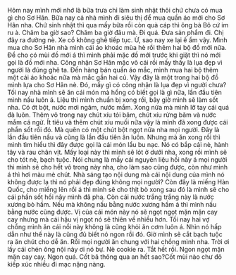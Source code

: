 Hôm nay mình mới nhớ là bữa trưa chỉ làm sinh nhật thôi chứ chưa có mua gì cho Sơ Hân. Bữa nay cả nhà mình đi siêu thị để mua quần áo mới cho Sơ Hân nha. Chứ sinh nhật thì qua mấy bữa rồi còn quà cáp thì ông bà Bô cứ im ru à. Chăm ba giờ sao? Chăm ba giờ đâu mà. Đi quá. Đưa sản phẩm đi. Chị đây ra đường nè. Xe cổ không ghê tiếp tục. Ừ, sao nay xe lại ế ẩm vậy. Mình mua cho Sơ Hân nhà mình cái áo khoác mùa hè rồi thêm hai bộ đồ mới nữa. Để cho có mùi đồ mới á thì mình phải mặc đồ mới trước khi giặt thì nó mới gọi là đồ mới nha. Công nhận Sơ Hân mặc vô cái rồi mấy thấy là lụa đẹp vì người là đúng ghê ta. Đến hàng bán quần áo mắc, mình mua hai bộ thêm một cái áo khoác nữa mà mắc gần hai củ. Vậy đây là một trong hai bộ đồ mình lựa cho Sơ Hân nè. Đó, mấy gì có công nhận là lụa đẹp vì người chưa? Tối nay nhà mình sẽ ăn cái món mà hổng có biết gọi là gì nữa, lần đầu tiên mình nấu luôn á. Liệu thì mình chuẩn bị xong rồi, bây giờ mình sẽ làm sốt nha. Có ớt bột, nước mơi ngâm, nước mắm. Xong nữa mà mình lỡ tay cái quá đà luôn. Thêm vô trong nay chút xíu tỏi băm, chút xíu rừng băm và nước mắm cá ngừ. Ít tiêu và thêm chút xíu muối nữa vậy là mình đã xong được cái phần sốt rồi đó. Mà quên có một chút bột ngọt nữa nha mọi người. Đây là lần đầu tiên nấu và cũng là lần đầu tiên ăn luôn. Nhưng mà ăn xong rồi thì mình tìm hiểu thì đây được gọi là cái món lẩu bu nạc. Nó có bắp cải nè, hành tây và rau chân vịt. Mấy loại này thì mình sẽ lót ở dưới nha, xong rồi mình sẽ cho tót nè, bạch tuộc. Nói chung là mấy cái nguyên liệu hồi nãy á mọi người thì mình sẽ cho hết vô trong này nha, cho làm sao cũng được, còn như mình á thì hơi màu mè chút. Nhà sáng tạo nội dung mà cái nội dung của mình nó không được lạ thì nó phải đẹp đúng không mọi người? Còn đây là miếng Hàn Quốc, cho miếng lên rồi á thì mình sẽ cho thịt bò xong sau đó là mình sẽ cho cái phần sốt hồi nãy mình đã pha. Còn cái nước trắng trắng này là nước xương bò hầm. Nếu mà không nấu bằng nước xương hầm á thì mình nấu bằng nước cũng được. Vị của cái món này nó sẽ ngọt ngọt mặn mặn cay cay nhưng mà cái hậu vị ngọt nó sẽ thiên về nhiều hơn. Tối nay hai vợ chồng mình ăn cái nồi này không là cũng khỏi ăn cơm luôn á. Nhìn nó hấp dẫn như thế này là cũng đủ biết nó ngon rồi đó. Giờ mình sẽ cắt bạch tuộc ra ăn chút cho dễ ăn. Rồi mọi người ăn chung với hai chồng mình nha. Trời ơi lấy cái chén ông nội này ơi nó bự. Nè cookie ra. Tắt hết rồi. Ngon ngọt mặn mặn cay cay. Ngon quá. Cốt bã thông qua an hết sao?Cốt mùi nào chư đô kiếp xúc nhiều đi mạc nặng nàng.